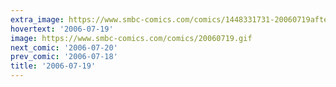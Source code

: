 ```yaml
---
extra_image: https://www.smbc-comics.com/comics/1448331731-20060719after.png
hovertext: '2006-07-19'
image: https://www.smbc-comics.com/comics/20060719.gif
next_comic: '2006-07-20'
prev_comic: '2006-07-18'
title: '2006-07-19'
---
```


